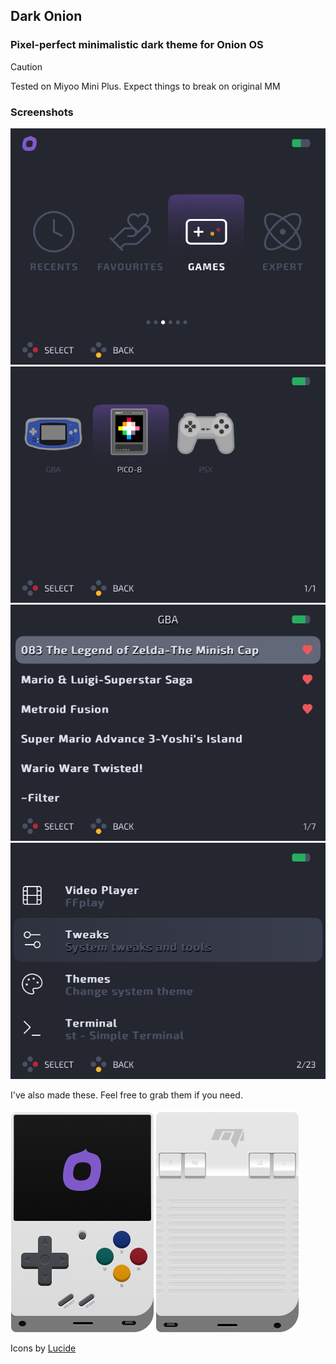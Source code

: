 ## Dark Onion
### Pixel-perfect minimalistic dark theme for Onion OS

> [!CAUTION]
> Tested on Miyoo Mini Plus. Expect things to break on original MM

### Screenshots
![Main Screen](previews/MainUI_019.png) ![Main Screen](previews/MainUI_018.png) ![Main Screen](previews/MainUI_017.png) ![Main Screen](previews/MainUI_015.png) 

I've also made these. Feel free to grab them if you need. 

![Miyoo mini](previews/mm.png) ![Miyoo mini](previews/mmb.png)

Icons by [Lucide](https://lucide.dev/)